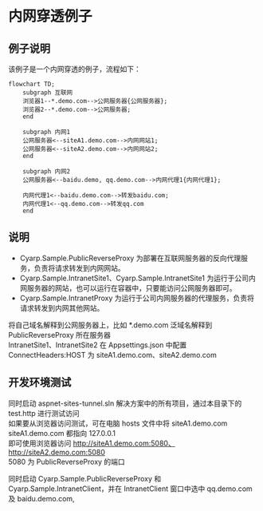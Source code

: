 # 内网穿透例子

## 例子说明

该例子是一个内网穿透的例子，流程如下：

```mermaid
flowchart TD;
    subgraph 互联网
    浏览器1--*.demo.com-->公网服务器{公网服务器};
    浏览器2--*.demo.com-->公网服务器;
    end

    subgraph 内网1
    公网服务器<--siteA1.demo.com-->内网网站1;
    公网服务器<--siteA2.demo.com-->内网网站2;
    end

    subgraph 内网2
    公网服务器<--baidu.demo, qq.demo.com-->内网代理1{内网代理1};

    内网代理1<--baidu.demo.com-->转发baidu.com;
    内网代理1<--qq.demo.com-->转发qq.com
    end

```

## 说明

- Cyarp.Sample.PublicReverseProxy 为部署在互联网服务器的反向代理服务，负责将请求转发到内网网站。
- Cyarp.Sample.IntranetSite1、Cyarp.Sample.IntranetSite1 为运行于公司内网服务器的网站，也可以运行在容器中，只要能访问公网服务器即可。
- Cyarp.Sample.IntranetProxy 为运行于公司内网服务器的代理服务，负责将请求转发到内网其他网站。

将自己域名解释到公网服务器上，比如 \*.demo.com 泛域名解释到 PublicReverseProxy 所在服务器  
IntranetSite1、IntranetSite2 在 Appsettings.json 中配置 ConnectHeaders:HOST 为 siteA1.demo.com、siteA2.demo.com

## 开发环境测试

同时启动 aspnet-sites-tunnel.sln 解决方案中的所有项目，通过本目录下的 test.http 进行测试访问  
如果要从浏览器访问测试，可在电脑 hosts 文件中将 siteA1.demo.com siteA1.demo.com 都指向 127.0.0.1  
即可使用浏览器访问 http://siteA1.demo.com:5080、http://siteA2.demo.com:5080  
5080 为 PublicReverseProxy 的端口

同时启动 Cyarp.Sample.PublicReverseProxy 和 Cyarp.Sample.IntranetClient，并在 IntranetClient 窗口中选中 qq.demo.com 及 baidu.demo.com,
